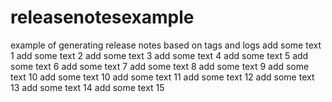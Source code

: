 # releasenotesexample
example of generating release notes based on tags and logs
add some text 1
add some text 2
add some text 3
add some text 4
add some text 5
add some text 6
add some text 7
add some text 8
add some text 9
add some text 10
add some text 10
add some text 11
add some text 12
add some text 13
add some text 14
add some text 15
